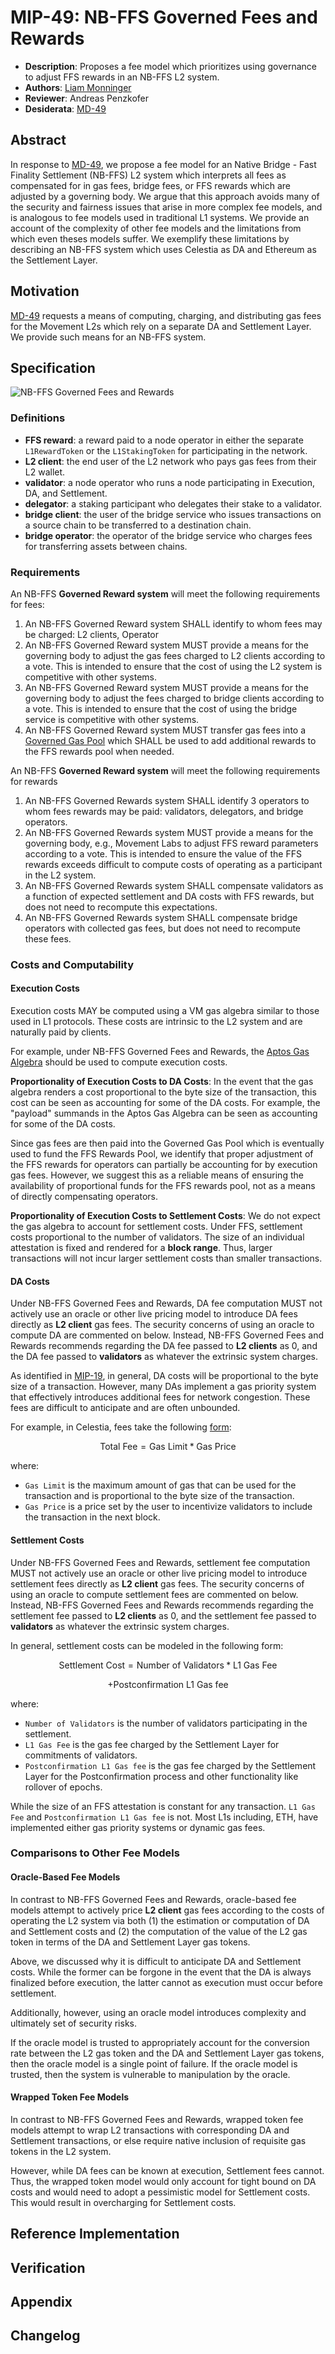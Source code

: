 # MIP-49: NB-FFS Governed Fees and Rewards

- **Description**: Proposes a fee model which prioritizes using governance to adjust FFS rewards in an NB-FFS L2 system.
- **Authors**: [Liam Monninger](mailto:liam@movementlabs.xyz)
- **Reviewer**: Andreas Penzkofer
- **Desiderata**: [MD-49](../MD/md-49/README.md)

## Abstract

In response to [MD-49](../MD/md-n/README.md), we propose a fee model for an Native Bridge - Fast Finality Settlement (NB-FFS) L2 system which interprets all fees as compensated for in gas fees, bridge fees, or FFS rewards which are adjusted by a governing body. We argue that this approach avoids many of the security and fairness issues that arise in more complex fee models, and is analogous to fee models used in traditional L1 systems. We provide an account of the complexity of other fee models and the limitations from which even theses models suffer. We exemplify these limitations by describing an NB-FFS system which uses Celestia as DA and Ethereum as the Settlement Layer.

## Motivation

[MD-49](../MD/md-n/README.md) requests a means of computing, charging, and distributing gas fees for the Movement L2s which rely on a separate DA and Settlement Layer. We provide such means for an NB-FFS system.

## Specification

![NB-FFS Governed Fees and Rewards](governed-fees-and-rewards.png)

### Definitions

- **FFS reward**: a reward paid to a node operator in either the separate `L1RewardToken` or the `L1StakingToken` for participating in the network.
- **L2 client**: the end user of the L2 network who pays gas fees from their L2 wallet.
- **validator**: a node operator who runs a node participating in Execution, DA, and Settlement.
- **delegator**: a staking participant who delegates their stake to a validator.
- **bridge client**: the user of the bridge service who issues transactions on a source chain to be transferred to a destination chain.
- **bridge operator**: the operator of the bridge service who charges fees for transferring assets between chains.

### Requirements

An NB-FFS **Governed Reward system** will meet the following requirements for fees:

1. An NB-FFS Governed Reward system SHALL identify to whom fees may be charged: L2 clients, Operator
2. An NB-FFS Governed Reward system MUST provide a means for the governing body to adjust the gas fees charged to L2 clients according to a vote. This is intended to ensure that the cost of using the L2 system is competitive with other systems.
3. An NB-FFS Governed Reward system MUST provide a means for the governing body to adjust the fees charged to bridge clients according to a vote. This is intended to ensure that the cost of using the bridge service is competitive with other systems.
4. An NB-FFS Governed Reward system MUST transfer gas fees into a [Governed Gas Pool](https://github.com/movementlabsxyz/MIP/pulls) which SHALL be used to add additional rewards to the FFS rewards pool when needed.

An NB-FFS **Governed Reward system** will meet the following requirements for rewards

1. An NB-FFS Governed Rewards system SHALL identify 3 operators to whom fees rewards may be paid: validators, delegators, and bridge operators.
2. An NB-FFS Governed Rewards system MUST provide a means for the governing body, e.g., Movement Labs to adjust FFS reward parameters according to a vote. This is intended to ensure the value of the FFS rewards exceeds difficult to compute costs of operating as a participant in the L2 system.
3. An NB-FFS Governed Rewards system SHALL compensate validators as a function of expected settlement and DA costs with FFS rewards, but does not need to recompute this expectations.
4. An NB-FFS Governed Rewards system SHALL compensate bridge operators with collected gas fees, but does not need to recompute these fees.

### Costs and Computability

#### Execution Costs

Execution costs MAY be computed using a VM gas algebra similar to those used in L1 protocols. These costs are intrinsic to the L2 system and are naturally paid by clients.

For example, under NB-FFS Governed Fees and Rewards, the [Aptos Gas Algebra](https://aptos.dev/en/network/blockchain/base-gas) should be used to compute execution costs.

**Proportionality of Execution Costs to DA Costs**:
In the event that the gas algebra renders a cost proportional to the byte size of the transaction, this cost can be seen as accounting for some of the DA costs. For example, the "payload" summands in the Aptos Gas Algebra can be seen as accounting for some of the DA costs.

Since gas fees are then paid into the Governed Gas Pool which is eventually used to fund the FFS Rewards Pool, we identify that proper adjustment of the FFS rewards for operators can partially be accounting for by execution gas fees. However, we suggest this as a reliable means of ensuring the availability of proportional funds for the FFS rewards pool, not as a means of directly compensating operators.

**Proportionality of Execution Costs to Settlement Costs**:
We do not expect the gas algebra to account for settlement costs. Under FFS, settlement costs proportional to the number of validators. The size of an individual attestation is fixed and rendered for a **block range**. Thus, larger transactions will not incur larger settlement costs than smaller transactions.

#### DA Costs

Under NB-FFS Governed Fees and Rewards, DA fee computation MUST not actively use an oracle or other live pricing model to introduce DA fees directly as **L2 client** gas fees. The security concerns of using an oracle to compute DA are commented on below. Instead, NB-FFS Governed Fees and Rewards recommends regarding the DA fee passed to **L2 clients** as 0, and the DA fee passed to **validators** as whatever the extrinsic system charges.

As identified in [MIP-19](https://github.com/movementlabsxyz/MIP/pulls), in general, DA costs will be proportional to the byte size of a transaction. However, many DAs implement a gas priority system that effectively introduces additional fees for network congestion. These fees are difficult to anticipate and are often unbounded.

For example, in Celestia, fees take the following [form](https://docs.celestia.org/how-to-guides/submit-data):

```math
\text{Total Fee} = \text{Gas Limit} * \text{Gas Price}
```

where:

- `Gas Limit` is the maximum amount of gas that can be used for the transaction and is proportional to the byte size of the transaction.
- `Gas Price` is a price set by the user to incentivize validators to include the transaction in the next block.

#### Settlement Costs

Under NB-FFS Governed Fees and Rewards, settlement fee computation MUST not actively use an oracle or other live pricing model to introduce settlement fees directly as **L2 client** gas fees. The security concerns of using an oracle to compute settlement fees are commented on below. Instead, NB-FFS Governed Fees and Rewards recommends regarding the settlement fee passed to **L2 clients** as 0, and the settlement fee passed to **validators** as whatever the extrinsic system charges.

In general, settlement costs can be modeled in the following form:

```math
\text{Settlement Cost} = \text{Number of Validators} * \text{L1 Gas Fee} 
```

```math
+ \text{Postconfirmation L1 Gas fee}
```

where:

- `Number of Validators` is the number of validators participating in the settlement.
- `L1 Gas Fee` is the gas fee charged by the Settlement Layer for commitments of validators.
- `Postconfirmation L1 Gas fee` is the gas fee charged by the Settlement Layer for the Postconfirmation process and other functionality like rollover of epochs.

While the size of an FFS attestation is constant for any transaction. `L1 Gas Fee` and `Postconfirmation L1 Gas fee` is not. Most L1s including, ETH, have implemented either gas priority systems or dynamic gas fees.

### Comparisons to Other Fee Models

#### Oracle-Based Fee Models

In contrast to NB-FFS Governed Fees and Rewards, oracle-based fee models attempt to actively price **L2 client** gas fees according to the costs of operating the L2 system via both (1) the estimation or computation of DA and Settlement costs and (2) the computation of the value of the L2 gas token in terms of the DA and Settlement Layer gas tokens.

Above, we discussed why it is difficult to anticipate DA and Settlement costs. While the former can be forgone in the event that the DA is always finalized before execution, the latter cannot as execution must occur before settlement.

Additionally, however, using an oracle model introduces complexity and ultimately set of security risks.

If the oracle model is trusted to appropriately account for the conversion rate between the L2 gas token and the DA and Settlement Layer gas tokens, then the oracle model is a single point of failure. If the oracle model is trusted, then the system is vulnerable to manipulation by the oracle.

#### Wrapped Token Fee Models

In contrast to NB-FFS Governed Fees and Rewards, wrapped token fee models attempt to wrap L2 transactions with corresponding DA and Settlement transactions, or else require native inclusion of requisite gas tokens in the L2 system.

However, while DA fees can be known at execution, Settlement fees cannot. Thus, the wrapped token model would only account for tight bound on DA costs and would need to adopt a pessimistic model for Settlement costs. This would result in overcharging for Settlement costs.

## Reference Implementation

## Verification

## Appendix

## Changelog
